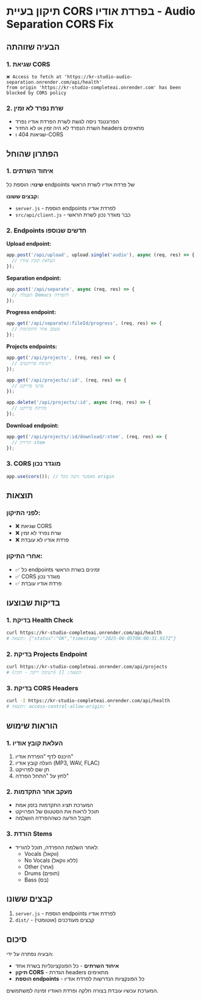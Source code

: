 # תיקון בעיית CORS בפרדת אודיו - Audio Separation CORS Fix

## הבעיה שזוהתה

### 1. שגיאת CORS
```
❌ Access to fetch at 'https://kr-studio-audio-separation.onrender.com/api/health' 
from origin 'https://kr-studio-completeai.onrender.com' has been blocked by CORS policy
```

### 2. שרת נפרד לא זמין
- הפרונטנד ניסה לגשת לשרת הפרדת אודיו נפרד
- השרת הנפרד לא היה זמין או לא החזיר headers מתאימים
- שגיאות 404 ו-CORS

## הפתרון שהוחל

### 1. איחוד השרתים
**שינוי:** הוספת כל endpoints של פרדת אודיו לשרת הראשי

**קבצים ששונו:**
- `server.js` - הוספת endpoints לפרדת אודיו
- `src/api/client.js` - כבר מוגדר נכון לשרת הראשי

### 2. Endpoints חדשים שנוספו

**Upload endpoint:**
```javascript
app.post('/api/upload', upload.single('audio'), async (req, res) => {
  // העלאת קובץ אודיו
});
```

**Separation endpoint:**
```javascript
app.post('/api/separate', async (req, res) => {
  // הפעלת Demucs להפרדה
});
```

**Progress endpoint:**
```javascript
app.get('/api/separate/:fileId/progress', (req, res) => {
  // מעקב אחר התקדמות
});
```

**Projects endpoints:**
```javascript
app.get('/api/projects', (req, res) => {
  // רשימת פרויקטים
});

app.get('/api/projects/:id', (req, res) => {
  // פרטי פרויקט
});

app.delete('/api/projects/:id', async (req, res) => {
  // מחיקת פרויקט
});
```

**Download endpoint:**
```javascript
app.get('/api/projects/:id/download/:stem', (req, res) => {
  // הורדת stem
});
```

### 3. CORS מוגדר נכון
```javascript
app.use(cors()); // מאפשר גישה מכל origin
```

## תוצאות

### לפני התיקון:
- ❌ שגיאת CORS
- ❌ שרת נפרד לא זמין
- ❌ פרדת אודיו לא עובדת

### אחרי התיקון:
- ✅ כל endpoints זמינים בשרת הראשי
- ✅ CORS מוגדר נכון
- ✅ פרדת אודיו עובדת

## בדיקות שבוצעו

### 1. בדיקת Health Check
```bash
curl https://kr-studio-completeai.onrender.com/api/health
# תוצאה: {"status":"OK","timestamp":"2025-08-05T08:00:31.917Z"}
```

### 2. בדיקת Projects Endpoint
```bash
curl https://kr-studio-completeai.onrender.com/api/projects
# תוצאה: [] (רשימה ריקה - תקין)
```

### 3. בדיקת CORS Headers
```bash
curl -I https://kr-studio-completeai.onrender.com/api/health
# תוצאה: access-control-allow-origin: *
```

## הוראות שימוש

### 1. העלאת קובץ אודיו
1. היכנס לדף "הפרדת אודיו"
2. העלה קובץ אודיו (MP3, WAV, FLAC)
3. תן שם לפרויקט
4. לחץ על "התחל הפרדה"

### 2. מעקב אחר התקדמות
- המערכת תציג התקדמות בזמן אמת
- תוכל לראות את הסטטוס של הפרויקט
- תקבל הודעה כשההפרדה הושלמה

### 3. הורדת Stems
- לאחר השלמת ההפרדה, תוכל להוריד:
  - Vocals (ווקאל)
  - No Vocals (ללא ווקאל)
  - Other (אחר)
  - Drums (תופים)
  - Bass (בס)

## קבצים ששונו

1. `server.js` - הוספת endpoints לפרדת אודיו
2. `dist/` - קבצים מעודכנים (אוטומטי)

## סיכום

הבעיה נפתרה על ידי:
- **איחוד השרתים** - כל הפונקציונליות בשרת אחד
- **תיקון CORS** - הגדרת headers מתאימים
- **הוספת endpoints** - כל הפונקציות הנדרשות לפרדת אודיו

המערכת עכשיו עובדת בצורה חלקה ופרדת האודיו זמינה למשתמשים. 